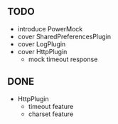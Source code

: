 TODO
----

- introduce PowerMock
- cover SharedPreferencesPlugin
- cover LogPlugin
- cover HttpPlugin
  - mock timeout response

DONE
----
- HttpPlugin
  - timeout feature
  - charset feature
